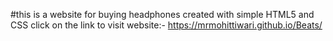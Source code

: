#this is a website for buying headphones
created with simple HTML5 and CSS
click on the link to visit website:-
https://mrmohittiwari.github.io/Beats/